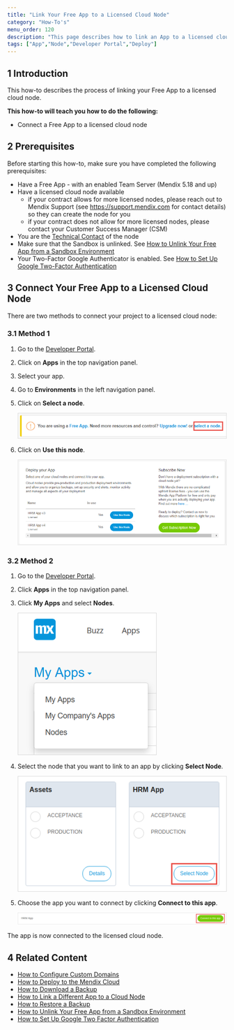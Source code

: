 ```yaml
---
title: "Link Your Free App to a Licensed Cloud Node"
category: "How-To's"
menu_order: 120
description: "This page describes how to link an App to a licensed cloud node."
tags: ["App","Node","Developer Portal","Deploy"]
---
```


## 1 Introduction

This how-to describes the process of linking your Free App to a licensed cloud node.

**This how-to will teach you how to do the following:**

*   Connect a Free App to a licensed cloud node

## 2 Prerequisites

Before starting this how-to, make sure you have completed the following prerequisites:

*   Have a Free App - with an enabled Team Server (Mendix 5.18 and up)
*   Have a licensed cloud node available
    * if your contract allows for more licensed nodes, please reach out to Mendix Support (see https://support.mendix.com for contact details) so they can create the node for you
    * if your contract does not allow for more licensed nodes, please contact your Customer Success Manager (CSM)
*   You are the [Technical Contact](/developerportal/company-app-roles/technical-contact) of the node
*   Make sure that the Sandbox is unlinked. See [How to Unlink Your Free App from a Sandbox Environment](how-to-unlink-sandbox)
*   Your Two-Factor Google Authenticator is enabled. See [How to Set Up Google Two-Factor Authentication](/howtogeneral/support/how-to-set-up-two-factor-authentication-with-google-authenticator)

## 3 Connect Your Free App to a Licensed Cloud Node
There are two methods to connect your project to a licensed cloud node:

### 3.1 Method 1

1.  Go to the [Developer Portal](http://home.mendix.com).
2.  Click on **Apps** in the top navigation panel.
2.  Select your app.
3.  Go to **Environments** in the left navigation panel.
4.  Click on **Select a node**.

    ![](attachments/how-to-link-app-to-node/link-node.png)

5.  Click on **Use this node**.

    ![](attachments/how-to-link-app-to-node/choose-node.png)

### 3.2 Method 2

1.  Go to the [Developer Portal](http://home.mendix.com).
2.  Click **Apps** in the top navigation panel.
2.  Click **My Apps** and select **Nodes**.

    ![](attachments/how-to-link-app-to-node/myapps.png)

3. Select the node that you want to link to an app by clicking **Select Node**.    

    ![](attachments/how-to-link-app-to-node/select-node.png)

4.  Choose the app you want to connect by clicking **Connect to this app**.

    ![](attachments/how-to-link-app-to-node/connect-app.png)

The app is now connected to the licensed cloud node.

## 4 Related Content

*   [How to Configure Custom Domains](custom-domains)
*   [How to Deploy to the Mendix Cloud](../deploy/mendix-cloud-deploy)
*   [How to Download a Backup](how-to-download-a-backup)
*   [How to Link a Different App to a Cloud Node](how-to-link-a-different-app-to-a-node)
*   [How to Restore a Backup](how-to-restore-a-backup)
*   [How to Unlink Your Free App from a Sandbox Environment](how-to-unlink-sandbox)
*   [How to Set Up Google Two Factor Authentication](/howtogeneral/support/how-to-set-up-two-factor-authentication-with-google-authenticator)
